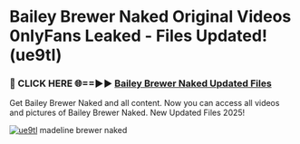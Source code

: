 # Bailey Brewer Naked Original Videos 0nlyFans Leaked - Files Updated! (ue9tl)

<h3>🔴 CLICK HERE 🌐==►► <a href="https://tinyurl.com/up5wt9bj" rel="nofollow">Bailey Brewer Naked Updated Files</a></h3>

Get Bailey Brewer Naked and all content. Now you can access all videos and pictures of Bailey Brewer Naked. New Updated Files 2025!

[![ue9tl](https://i.imgur.com/ABiUzMV.gif)](https://tinyurl.com/up5wt9bj)
madeline brewer naked